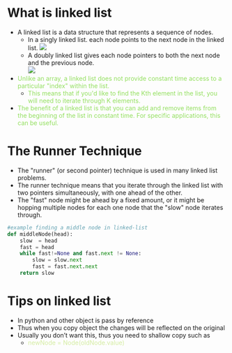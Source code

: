 # What is linked list  
  
* A linked list is a data structure that represents a sequence of nodes. 
	* In a singly linked list. each node points to the next node in the linked list.
	![](https://media.geeksforgeeks.org/wp-content/cdn-uploads/20200922124319/Singly-Linked-List1.png)
	* A doubly linked list gives each node pointers to both the next node and the previous node.  
![](https://media.geeksforgeeks.org/wp-content/cdn-uploads/20200922124412/Doubly-Linked-List.png)
* <span style="color:#93DF5F">Unlike an array, a linked list does not provide constant time access to a particular "index" within the list.</span>
	* <span style="color:#93DF5F">This means that if you'd like to find the Kth element in the list, you will need to iterate through K elements.</span>  
* <span style="color:#93DF5F">The benefit of a linked list is that you can add and remove items from the beginning of the list in constant time. For specific applications, this can be useful.</span>  
  
# The Runner Technique  

- The "runner" (or second pointer) technique is used in many linked list problems.  
- The runner technique means that you iterate through the linked list with two pointers simultaneously, with one ahead of the other.  
- The "fast" node might be ahead by a fixed amount, or it might be hopping multiple nodes for each one node that the "slow" node iterates through.  

```python
#example finding a middle node in linked-list
def middleNode(head):
	slow  = head
    fast = head
    while fast!=None and fast.next != None:
        slow = slow.next
        fast = fast.next.next
    return slow
```

# Tips on linked list
  * In python and other object is pass by reference  
  * Thus when you copy object the changes will be reflected on the original  
  * Usually you don’t want this, thus you need to shallow copy such as
	  * <span style="color:#D4ECA1">newNode = Node(oldNode.value)</span>  